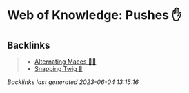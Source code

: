 # Web of Knowledge: Pushes ✋

## Backlinks

> - [Alternating Maces 🔄✊](..\techniques\alternating-maces.md)
> - [Snapping Twig 🌳](..\techniques\snapping-twig.md)

_Backlinks last generated 2023-06-04 13:15:16_
